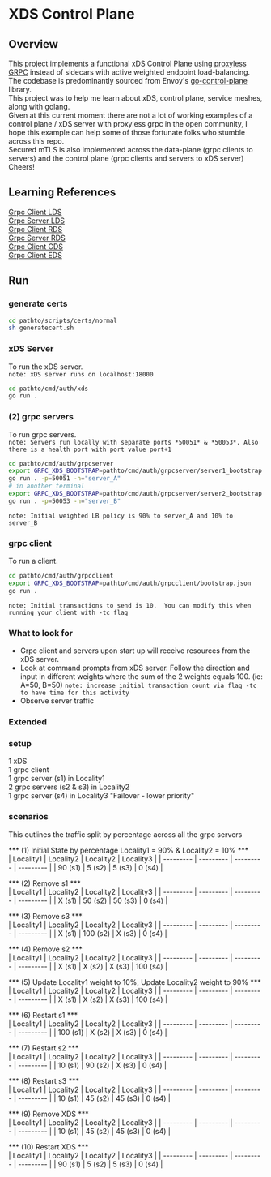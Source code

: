 # XDS Control Plane

## Overview 
This project implements a functional xDS Control Plane using [proxyless GRPC](https://grpc.github.io/grpc/core/md_doc_grpc_xds_features.html) instead of sidecars with active weighted endpoint load-balancing.  
The codebase is predominantly sourced from Envoy's [go-control-plane](https://github.com/envoyproxy/go-control-plane/tree/main) library.  
This project was to help me learn about xDS, control plane, service meshes, along with golang.  
Given at this current moment there are not a lot of working examples of a control plane / xDS server with proxyless grpc in the open community, I hope this example can help some of those fortunate folks who stumble across this repo.  
Secured mTLS is also implemented across the data-plane (grpc clients to servers) and the control plane (grpc clients and servers to xDS server)  
Cheers!  

## Learning References
[Grpc Client LDS](/cmd/greet/xds/LEARNING_README/LDS_README/Client_LDS_README.md)  
[Grpc Server LDS](/cmd/greet/xds/LEARNING_README/LDS_README/Server_LDS_README.md)  
[Grpc Client RDS](/cmd/greet/xds/LEARNING_README/RDS_README/Client_RDS_README.md)  
[Grpc Server RDS](/cmd/greet/xds/LEARNING_README/RDS_README/Server_RDS_README.md)  
[Grpc Client CDS](/cmd/greet/xds/LEARNING_README/CDS_README/Client_CDS_README.md)  
[Grpc Client EDS](/cmd/greet/xds/LEARNING_README/EDS_README/Client_EDS_README.md)  


## Run
### generate certs
```sh
cd pathto/scripts/certs/normal
sh generatecert.sh
```

### xDS Server
To run the xDS server.  
`note: xDS server runs on localhost:18000`
```sh
cd pathto/cmd/auth/xds
go run .
```

### (2) grpc servers 
To run grpc servers.  
`note: Servers run locally with separate ports *50051* & *50053*. Also there is a health port with port value port+1`
```sh
cd pathto/cmd/auth/grpcserver
export GRPC_XDS_BOOTSTRAP=pathto/cmd/auth/grpcserver/server1_bootstrap.json
go run . -p=50051 -n="server_A"
# in another terminal 
export GRPC_XDS_BOOTSTRAP=pathto/cmd/auth/grpcserver/server2_bootstrap.json
go run . -p=50053 -n="server_B"
```
`note: Initial weighted LB policy is 90% to server_A and 10% to server_B`

### grpc client
To run a client.
```sh
cd pathto/cmd/auth/grpcclient
export GRPC_XDS_BOOTSTRAP=pathto/cmd/auth/grpcclient/bootstrap.json
go run .
```
`note: Initial transactions to send is 10.  You can modify this when running your client with -tc flag`

### What to look for
- Grpc client and servers upon start up will receive resources from the xDS server.
- Look at command prompts from xDS server. Follow the direction and input in different weights where 
  the sum of the 2 weights equals 100. (ie: A=50, B=50)
  `note: increase initial transaction count via flag -tc to have time for this activity`
- Observe server traffic

### Extended  
### setup  
1 xDS  
1 grpc client  
1 grpc server (s1) in Locality1  
2 grpc servers (s2 & s3) in Locality2  
1 grpc server (s4) in Locality3 "Failover - lower priority"
  
### scenarios
This outlines the traffic split by percentage across all the grpc servers   
  
*** (1) Initial State by percentage Locality1 = 90% & Locality2 = 10% ***  
|  Locality1  |  Locality2  |  Locality2  |  Locality3  |
|  ---------  |  ---------  |  ---------  |  ---------  |
|  90 (s1)    |  5 (s2)     |  5 (s3)     |  0 (s4)     |

*** (2) Remove s1 ***  
|  Locality1  |  Locality2  |  Locality2  |  Locality3  |
|  ---------  |  ---------  |  ---------  |  ---------  |
|  X (s1)     |  50 (s2)    |  50 (s3)    |  0 (s4)     |

*** (3) Remove s3 ***  
|  Locality1  |  Locality2  |  Locality2  |  Locality3  |
|  ---------  |  ---------  |  ---------  |  ---------  |
|  X (s1)     |  100 (s2)   |  X (s3)     |  0 (s4)     |

*** (4) Remove s2 ***  
|  Locality1  |  Locality2  |  Locality2  |  Locality3  |
|  ---------  |  ---------  |  ---------  |  ---------  |
|  X (s1)     |  X (s2)     |  X (s3)     |  100 (s4)   |

*** (5) Update Locality1 weight to 10%, Update Locality2 weight to 90% ***  
|  Locality1  |  Locality2  |  Locality2  |  Locality3  |
|  ---------  |  ---------  |  ---------  |  ---------  |
|  X (s1)     |  X (s2)     |  X (s3)     |  100 (s4)   |

*** (6) Restart s1 ***  
|  Locality1  |  Locality2  |  Locality2  |  Locality3  |
|  ---------  |  ---------  |  ---------  |  ---------  |
|  100 (s1)   |  X (s2)     |  X (s3)     |  0 (s4)     |

*** (7) Restart s2 ***  
|  Locality1  |  Locality2  |  Locality2  |  Locality3  |
|  ---------  |  ---------  |  ---------  |  ---------  |
|  10 (s1)    |  90 (s2)    |  X (s3)     |  0 (s4)     |

*** (8) Restart s3 ***  
|  Locality1  |  Locality2  |  Locality2  |  Locality3  |
|  ---------  |  ---------  |  ---------  |  ---------  |
|  10 (s1)    |  45 (s2)    |  45 (s3)    |  0 (s4)     |

*** (9) Remove XDS ***  
|  Locality1  |  Locality2  |  Locality2  |  Locality3  |
|  ---------  |  ---------  |  ---------  |  ---------  |
|  10 (s1)    |  45 (s2)    |  45 (s3)    |  0 (s4)     |

*** (10) Restart XDS ***  
|  Locality1  |  Locality2  |  Locality2  |  Locality3  |
|  ---------  |  ---------  |  ---------  |  ---------  |
|  90 (s1)    |  5 (s2)     |  5 (s3)     |  0 (s4)     |